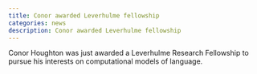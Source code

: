 ```yaml
---
title: Conor awarded Leverhulme fellowship
categories: news
description: Conor awarded Leverhulme fellowship
---
```


Conor Houghton was just awarded a Leverhulme Research Fellowship to pursue his interests on computational models of language.
